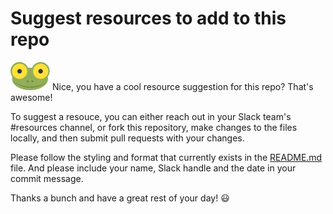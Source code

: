 # Suggest resources to add to this repo

![Mike the Frog](repo-imgs/mike_the_frog.png "Hiya, Treehouser!") Nice, you have a cool resource suggestion for this repo? That's awesome!

To suggest a resouce, you can either reach out in your Slack team's #resources channel, or fork this repository, make changes to the files locally, and then submit pull requests with your changes.

Please follow the styling and format that currently exists in the [README.md](README.md) file.  And please include your name, Slack handle and the date in your commit message.

Thanks a bunch and have a great rest of your day! :smiley: